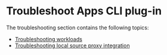 # Troubleshoot Apps CLI plug-in

The troubleshooting section contains the following topics:

- [Troubleshooting workloads](troubleshooting-workload.hbs.md)
- [Troubleshooting local source proxy integration](troubleshooting-lsp.hbs.md)
